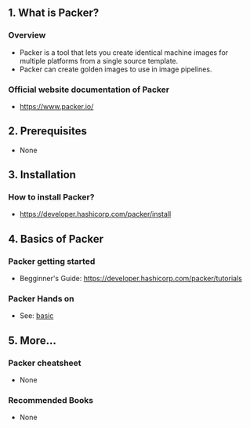 ## 1. What is Packer?

### Overview

- Packer is a tool that lets you create identical machine images for multiple platforms from a single source template.
- Packer can create golden images to use in image pipelines.

### Official website documentation of Packer

- https://www.packer.io/

## 2. Prerequisites

- None

## 3. Installation

### How to install Packer?

- https://developer.hashicorp.com/packer/install

## 4. Basics of Packer

### Packer getting started

- Begginner's Guide: https://developer.hashicorp.com/packer/tutorials

### Packer Hands on

- See: [basic](./basic/)

## 5. More...

### Packer cheatsheet

- None

### Recommended Books

- None
